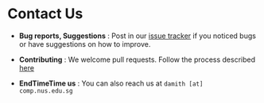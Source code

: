 # Contact Us

* **Bug reports, Suggestions** : Post in our [issue tracker](https://github.com/se-edu/addressbook-level4/issues)
  if you noticed bugs or have suggestions on how to improve.

* **Contributing** : We welcome pull requests. Follow the process described [here](https://github.com/oss-generic/process)

* **EndTimeTime us** : You can also reach us at `damith [at] comp.nus.edu.sg`